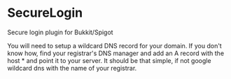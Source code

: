 # SecureLogin
Secure login plugin for Bukkit/Spigot

You will need to setup a wildcard DNS record for your domain. If you don't know how, find your registrar's DNS manager and add an A record with the host * and point it to your server. It should be that simple, if not google wildcard dns with the name of your registrar.
